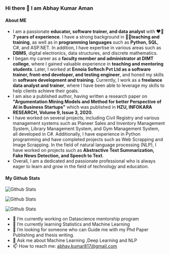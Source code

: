 ### Hi there 👋 I am **Abhay Kumar Aman**

#### About ME

- I am a passionate **educator, software trainer, and data analyst** with :heart_on_fire: **7 years of experience**. I have a strong background in :man_teacher:**teaching and training**, as well as in **programming languages** such as **Python, SQL**, C#, and ASP.NET. In addition, I have expertise in various areas such as **DBMS**, digital electronics, data structures, and discrete mathematics.
- I began my career as a **faculty member and administrator at DIMT college**, where I gained valuable experience in **teaching and mentoring students**. Later, I worked at **Ennoia Softech Pvt Ltd as a software trainer, front-end developer, and testing engineer**, and honed my skills in **software development and training**. Currently, I work as a **freelance data analyst and trainer**, where I have been able to leverage my skills to help clients achieve their goals.
- I am also a published author, having written a research paper on **"Argumentation Mining Models and Method for better Perspective of AI in Business Startups"** which was published in **HZU, INFOKARA RESEARCH, Volume 9, Issue 3, 2020.**
- I have worked on several projects, including Civil Registry and various management systems such as Planeer Sales and Inventory Management System, Library Management System, and Gym Management System, all developed in C#. Additionally, I have experience in Python programming and have completed projects such as Web Scrapping and Image Scrapping. In the field of natural language processing (NLP), I have worked on projects such as **Abstractive Text Summarization, Fake News Detection, and Speech to Text**.
- Overall, I am a dedicated and passionate professional who is always eager to learn and grow in the field of technology and education.

#### My Github Stats

![Github Stats](https://github-readme-stats.vercel.app/api/top-langs/?username=Abhay5991)

![Github Stats](https://github-readme-streak-stats.herokuapp.com/?user=Abhay5991)

![Github Stats](https://github-readme-stats.vercel.app/api?username=Abhay5991)


- 🔭 I’m currently working on Datascience mentorship program
- 🌱 I’m currently learning Statistics and Machine Learning
- 🤔 I’m looking for someone who can Guide me with my Phd Paper Publishing and thesis writing.
- 💬 Ask me about Machine Learning ,Deep Learning and NLP
- 📫 How to reach me: abhay.kumar817@gmail.com
<!--
**Abhay5991/Abhay5991** is a ✨ _special_ ✨ repository because its `README.md` (this file) appears on your GitHub profile.

Here are some ideas to get you started:


- 😄 Pronouns: ...
- ⚡ Fun fact: ...
- 👯 I’m looking to collaborate on ...

-->
